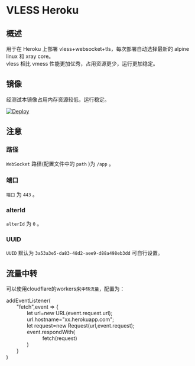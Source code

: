 # VLESS Heroku

## 概述

用于在 Heroku 上部署 vless+websocket+tls，每次部署自动选择最新的 alpine linux 和 xray core。  
vless 相比 vmess 性能更加优秀，占用资源更少，运行更加稳定。

## 镜像

经测试本镜像占用内存资源较低，运行稳定。

[![Deploy](https://www.herokucdn.com/deploy/button.png)](https://dashboard.heroku.com/new?template=https://github.com/vz2w/vlessnow)

## 注意

### 路径

`WebSocket` 路径(配置文件中的 `path` )为 `/app` 。

### 端口

`端口` 为 `443` 。

### alterId

`alterId` 为 `0` 。

### UUID

`UUID` 默认为 `3a53a3e5-da83-48d2-aee9-d88a498eb3dd` 可自行设置。

## 流量中转

可以使用cloudflare的workers来`中转流量`，配置为：  

addEventListener(  
&emsp;&emsp;"fetch",event => {  
&emsp;&emsp;&emsp;&emsp;let url=new URL(event.request.url);  
&emsp;&emsp;&emsp;&emsp;url.hostname="xx.herokuapp.com";    
&emsp;&emsp;&emsp;&emsp;let request=new Request(url,event.request);  
&emsp;&emsp;&emsp;&emsp;event.respondWith(  
&emsp;&emsp;&emsp;&emsp;&emsp;&emsp;&emsp;fetch(request)  
&emsp;&emsp;&emsp;&emsp;)  
&emsp;&emsp;}  
)  
